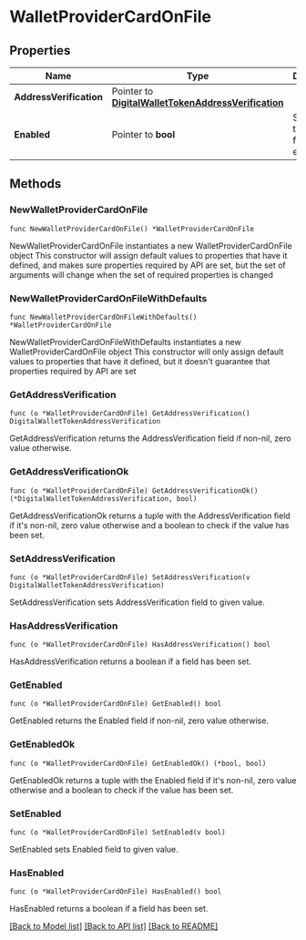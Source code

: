 # WalletProviderCardOnFile

## Properties

Name | Type | Description | Notes
------------ | ------------- | ------------- | -------------
**AddressVerification** | Pointer to [**DigitalWalletTokenAddressVerification**](DigitalWalletTokenAddressVerification.md) |  | [optional] 
**Enabled** | Pointer to **bool** | Specifies if the card on file is enabled. | [optional] [default to false]

## Methods

### NewWalletProviderCardOnFile

`func NewWalletProviderCardOnFile() *WalletProviderCardOnFile`

NewWalletProviderCardOnFile instantiates a new WalletProviderCardOnFile object
This constructor will assign default values to properties that have it defined,
and makes sure properties required by API are set, but the set of arguments
will change when the set of required properties is changed

### NewWalletProviderCardOnFileWithDefaults

`func NewWalletProviderCardOnFileWithDefaults() *WalletProviderCardOnFile`

NewWalletProviderCardOnFileWithDefaults instantiates a new WalletProviderCardOnFile object
This constructor will only assign default values to properties that have it defined,
but it doesn't guarantee that properties required by API are set

### GetAddressVerification

`func (o *WalletProviderCardOnFile) GetAddressVerification() DigitalWalletTokenAddressVerification`

GetAddressVerification returns the AddressVerification field if non-nil, zero value otherwise.

### GetAddressVerificationOk

`func (o *WalletProviderCardOnFile) GetAddressVerificationOk() (*DigitalWalletTokenAddressVerification, bool)`

GetAddressVerificationOk returns a tuple with the AddressVerification field if it's non-nil, zero value otherwise
and a boolean to check if the value has been set.

### SetAddressVerification

`func (o *WalletProviderCardOnFile) SetAddressVerification(v DigitalWalletTokenAddressVerification)`

SetAddressVerification sets AddressVerification field to given value.

### HasAddressVerification

`func (o *WalletProviderCardOnFile) HasAddressVerification() bool`

HasAddressVerification returns a boolean if a field has been set.

### GetEnabled

`func (o *WalletProviderCardOnFile) GetEnabled() bool`

GetEnabled returns the Enabled field if non-nil, zero value otherwise.

### GetEnabledOk

`func (o *WalletProviderCardOnFile) GetEnabledOk() (*bool, bool)`

GetEnabledOk returns a tuple with the Enabled field if it's non-nil, zero value otherwise
and a boolean to check if the value has been set.

### SetEnabled

`func (o *WalletProviderCardOnFile) SetEnabled(v bool)`

SetEnabled sets Enabled field to given value.

### HasEnabled

`func (o *WalletProviderCardOnFile) HasEnabled() bool`

HasEnabled returns a boolean if a field has been set.


[[Back to Model list]](../README.md#documentation-for-models) [[Back to API list]](../README.md#documentation-for-api-endpoints) [[Back to README]](../README.md)


